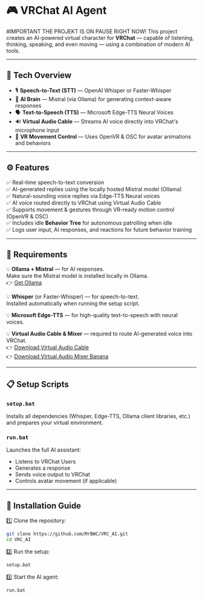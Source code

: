 # 🎮 VRChat AI Agent
#IMPORTANT  THE PROJEKT IS ON PAUSE RIGHT NOW!
This project creates an AI-powered virtual character for **VRChat** — capable of listening, thinking, speaking, and even moving — using a combination of modern AI tools.

---

## 🧠 Tech Overview

- 🎙️ **Speech-to-Text (STT)** — OpenAI Whisper or Faster-Whisper  
- 🧠 **AI Brain** — Mistral (via Ollama) for generating context-aware responses  
- 🗣️ **Text-to-Speech (TTS)** — Microsoft Edge-TTS Neural Voices  
- 🔊 **Virtual Audio Cable** — Streams AI voice directly into VRChat's microphone input  
- 🕺 **VR Movement Control** — Uses OpenVR & OSC for avatar animations and behaviors  

---

## ⚙️ Features

✅ Real-time speech-to-text conversion  
✅ AI-generated replies using the locally hosted Mistral model (Ollama)  
✅ Natural-sounding voice replies via Edge-TTS Neural voices  
✅ AI voice routed directly to VRChat using Virtual Audio Cable  
✅ Supports movement & gestures through VR-ready motion control (OpenVR & OSC)  
✅ Includes idle **Behavior Tree** for autonomous patrolling when idle  
✅ Logs user input, AI responses, and reactions for future behavior training  

---

## 🔧 Requirements

💡 **Ollama + Mistral** — for AI responses.  
Make sure the Mistral model is installed locally in Ollama.  
👉 [Get Ollama](https://ollama.com/)

💡 **Whisper** (or Faster-Whisper) — for speech-to-text.  
Installed automatically when running the setup script.

💡 **Microsoft Edge-TTS** — for high-quality text-to-speech with neural voices.

💡 **Virtual Audio Cable & Mixer** — required to route AI-generated voice into VRChat.  
👉 [Download Virtual Audio Cable](https://vb-audio.com/Cable/)  
👉 [Download Virtual Audio Mixer Banana](https://vb-audio.com/Voicemeeter/banana.htm)

---

## 📋 Setup Scripts

### `setup.bat`  
Installs all dependencies (Whisper, Edge-TTS, Ollama client libraries, etc.) and prepares your virtual environment.

### `run.bat`  
Launches the full AI assistant:  

- Listens to VRChat Users
- Generates a response  
- Sends voice output to VRChat  
- Controls avatar movement (if applicable)  

---

## 💾 Installation Guide

1️⃣ Clone the repository:

```bash
git clone https://github.com/MrBWC/VRC_AI.git
cd VRC_AI
```

2️⃣ Run the setup:
```bash
setup.bat
```

3️⃣ Start the AI agent:
```bash
run.bat
```
